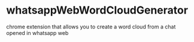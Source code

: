 # whatsappWebWordCloudGenerator
chrome extension that allows you to create a word cloud from a chat opened in whatsapp web
